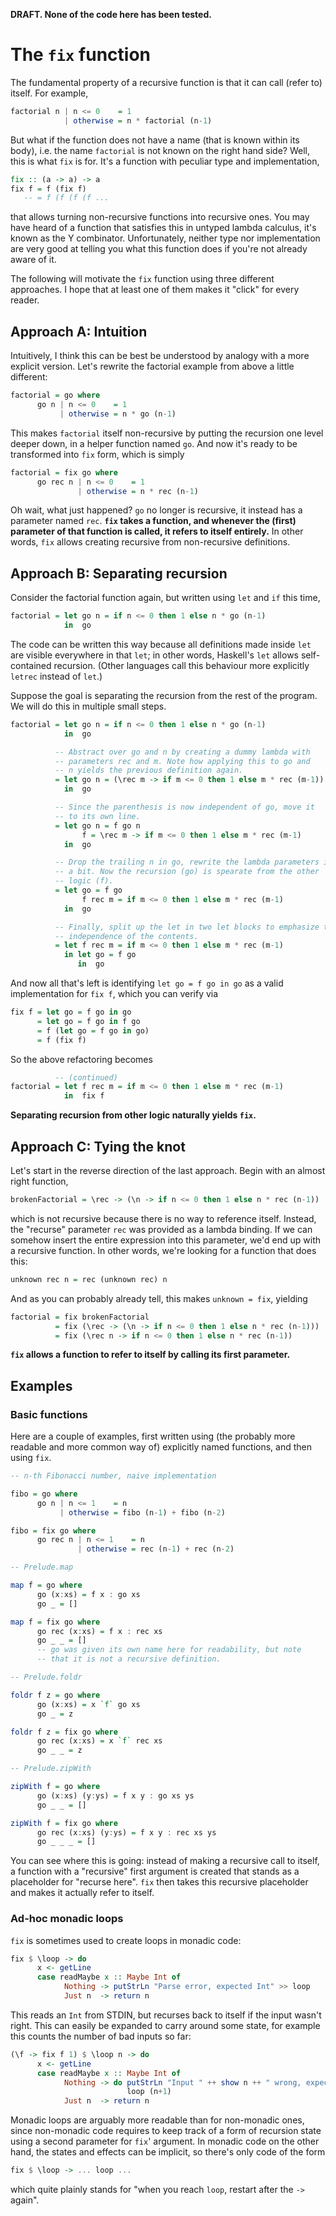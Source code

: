 **DRAFT. None of the code here has been tested.**


The `fix` function
==================

The fundamental property of a recursive function is that it can call (refer to) itself. For example,

```haskell
factorial n | n <= 0    = 1
            | otherwise = n * factorial (n-1)
```

But what if the function does not have a name (that is known within its body), i.e. the name `factorial` is not known on the right hand side? Well, this is what `fix` is for. It's a function with peculiar type and implementation,

```haskell
fix :: (a -> a) -> a
fix f = f (fix f)
   -- = f (f (f (f ...
```

that allows turning non-recursive functions into recursive ones. You may have heard of a function that satisfies this in untyped lambda calculus, it's known as the Y combinator. Unfortunately, neither type nor implementation are very good at telling you what this function does if you're not already aware of it.

The following will motivate the `fix` function using three different approaches. I hope that at least one of them makes it "click" for every reader.



Approach A: Intuition
---------------------

Intuitively, I think this can be best be understood by analogy with a more explicit version. Let's rewrite the factorial example from above a little different:

```haskell
factorial = go where
      go n | n <= 0    = 1
           | otherwise = n * go (n-1)
```

This makes `factorial` itself non-recursive by putting the recursion one level deeper down, in a helper function named `go`. And now it's ready to be transformed into `fix` form, which is simply

```haskell
factorial = fix go where
      go rec n | n <= 0    = 1
               | otherwise = n * rec (n-1)
```

Oh wait, what just happened? `go` no longer is recursive, it instead has a parameter named `rec`. **`fix` takes a function, and whenever the (first) parameter of that function is called, it refers to itself entirely.** In other words, `fix` allows creating recursive from non-recursive definitions.



Approach B: Separating recursion
--------------------------------

Consider the factorial function again, but written using `let` and `if` this time,

```haskell
factorial = let go n = if n <= 0 then 1 else n * go (n-1)
            in  go
```

The code can be written this way because all definitions made inside `let` are visible everywhere in that `let`; in other words, Haskell's `let` allows self-contained recursion. (Other languages call this behaviour more explicitly `letrec` instead of `let`.)

Suppose the goal is separating the recursion from the rest of the program. We will do this in multiple small steps.

```haskell
factorial = let go n = if n <= 0 then 1 else n * go (n-1)
            in  go

          -- Abstract over go and n by creating a dummy lambda with
          -- parameters rec and m. Note how applying this to go and
          -- n yields the previous definition again.
          = let go n = (\rec m -> if m <= 0 then 1 else m * rec (m-1)) go n
            in  go

          -- Since the parenthesis is now independent of go, move it
          -- to its own line.
          = let go n = f go n
                f = \rec m -> if m <= 0 then 1 else m * rec (m-1)
            in  go

          -- Drop the trailing n in go, rewrite the lambda parameters in f
          -- a bit. Now the recursion (go) is spearate from the other
          -- logic (f).
          = let go = f go
                f rec m = if m <= 0 then 1 else m * rec (m-1)
            in  go

          -- Finally, split up the let in two let blocks to emphasize the
          -- independence of the contents.
          = let f rec m = if m <= 0 then 1 else m * rec (m-1)
            in let go = f go
               in  go
```

And now all that's left is identifying `let go = f go in go` as a valid implementation for `fix f`, which you can verify via

```haskell
fix f = let go = f go in go
      = let go = f go in f go
      = f (let go = f go in go)
      = f (fix f)
```

So the above refactoring becomes

```haskell
          -- (continued)
factorial = let f rec m = if m <= 0 then 1 else m * rec (m-1)
            in  fix f
```

**Separating recursion from other logic naturally yields `fix`.**



Approach C: Tying the knot
--------------------------

Let's start in the reverse direction of the last approach. Begin with an almost right function,

```haskell
brokenFactorial = \rec -> (\n -> if n <= 0 then 1 else n * rec (n-1))
```

which is not recursive because there is no way to reference itself. Instead, the "recurse" parameter `rec` was provided as a lambda binding. If we can somehow insert the entire expression into this parameter, we'd end up with a recursive function. In other words, we're looking for a function that does this:

```haskell
unknown rec n = rec (unknown rec) n
```

And as you can probably already tell, this makes `unknown = fix`, yielding

```haskell
factorial = fix brokenFactorial
          = fix (\rec -> (\n -> if n <= 0 then 1 else n * rec (n-1)))
          = fix (\rec n -> if n <= 0 then 1 else n * rec (n-1))
```

**`fix` allows a function to refer to itself by calling its first parameter.**



Examples
--------


### Basic functions

Here are a couple of examples, first written using (the probably more readable and more common way of) explicitly named functions, and then using `fix`.

```haskell
-- n-th Fibonacci number, naive implementation

fibo = go where
      go n | n <= 1    = n
           | otherwise = fibo (n-1) + fibo (n-2)

fibo = fix go where
      go rec n | n <= 1    = n
               | otherwise = rec (n-1) + rec (n-2)
```

```haskell
-- Prelude.map

map f = go where
      go (x:xs) = f x : go xs
      go _ = []

map f = fix go where
      go rec (x:xs) = f x : rec xs
      go _ _ = []
      -- go was given its own name here for readability, but note
      -- that it is not a recursive definition.
```

```haskell
-- Prelude.foldr

foldr f z = go where
      go (x:xs) = x `f` go xs
      go _ = z

foldr f z = fix go where
      go rec (x:xs) = x `f` rec xs
      go _ _ = z
```

```haskell
-- Prelude.zipWith

zipWith f = go where
      go (x:xs) (y:ys) = f x y : go xs ys
      go _ _ = []

zipWith f = fix go where
      go rec (x:xs) (y:ys) = f x y : rec xs ys
      go _ _ _ = []
```

You can see where this is going: instead of making a recursive call to itself, a function with a "recursive" first argument is created that stands as a placeholder for "recurse here". `fix` then takes this recursive placeholder and makes it actually refer to itself.


### Ad-hoc monadic loops

`fix` is sometimes used to create loops in monadic code:

```haskell
fix $ \loop -> do
      x <- getLine
      case readMaybe x :: Maybe Int of
            Nothing -> putStrLn "Parse error, expected Int" >> loop
            Just n  -> return n
```

This reads an `Int` from STDIN, but recurses back to itself if the input wasn't right. This can easily be expanded to carry around some state, for example this counts the number of bad inputs so far:

```haskell
(\f -> fix f 1) $ \loop n -> do
      x <- getLine
      case readMaybe x :: Maybe Int of
            Nothing -> do putStrLn "Input " ++ show n ++ " wrong, expected Int"
                          loop (n+1)
            Just n  -> return n
```

Monadic loops are arguably more readable than for non-monadic ones, since non-monadic code requires to keep track of a form of recursion state using a second parameter for `fix`' argument. In monadic code on the other hand, the states and effects can be implicit, so there's only code of the form

```haskell
fix $ \loop -> ... loop ...
```

which quite plainly stands for "when you reach `loop`, restart after the `->` again".